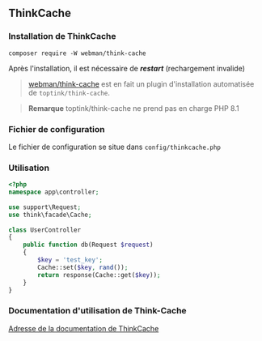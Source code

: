 ## ThinkCache

### Installation de ThinkCache
`composer require -W webman/think-cache`

Après l'installation, il est nécessaire de ***restart*** (rechargement invalide)

> [webman/think-cache](https://www.workerman.net/plugin/15) est en fait un plugin d'installation automatisée de `toptink/think-cache`.

> **Remarque**
> toptink/think-cache ne prend pas en charge PHP 8.1

### Fichier de configuration

Le fichier de configuration se situe dans `config/thinkcache.php`

### Utilisation

```php
<?php
namespace app\controller;
 
use support\Request;
use think\facade\Cache;
 
class UserController
{
    public function db(Request $request)
    {
        $key = 'test_key';
        Cache::set($key, rand());
        return response(Cache::get($key));
    }
}
```

### Documentation d'utilisation de Think-Cache

[Adresse de la documentation de ThinkCache](https://github.com/top-think/think-cache)
